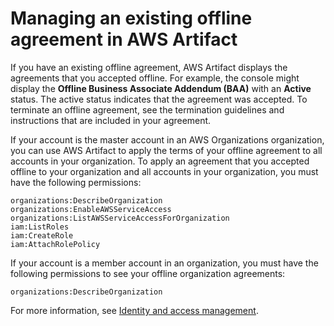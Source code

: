 # Managing an existing offline agreement in AWS Artifact<a name="manage-offline-agreement"></a>

If you have an existing offline agreement, AWS Artifact displays the agreements that you accepted offline\. For example, the console might display the **Offline Business Associate Addendum \(BAA\)** with an **Active** status\. The active status indicates that the agreement was accepted\. To terminate an offline agreement, see the termination guidelines and instructions that are included in your agreement\.

If your account is the master account in an AWS Organizations organization, you can use AWS Artifact to apply the terms of your offline agreement to all accounts in your organization\. To apply an agreement that you accepted offline to your organization and all accounts in your organization, you must have the following permissions:

```
organizations:DescribeOrganization 
organizations:EnableAWSServiceAccess 
organizations:ListAWSServiceAccessForOrganization
iam:ListRoles 
iam:CreateRole 
iam:AttachRolePolicy
```

If your account is a member account in an organization, you must have the following permissions to see your offline organization agreements:

```
organizations:DescribeOrganization 
```

For more information, see [Identity and access management](security-iam.md)\.